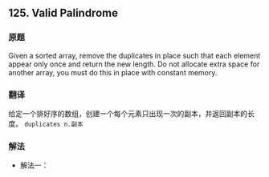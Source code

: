 ## 125. Valid Palindrome
### 原题
Given a sorted array, remove the duplicates in place such that each element appear only once and return the new length.
Do not allocate extra space for another array, you must do this in place with constant memory.
### 翻译
给定一个排好序的数组，创建一个每个元素只出现一次的副本，并返回副本的长度。
`duplicates n.副本`
### 解法
- 解法一：
```javascript

```